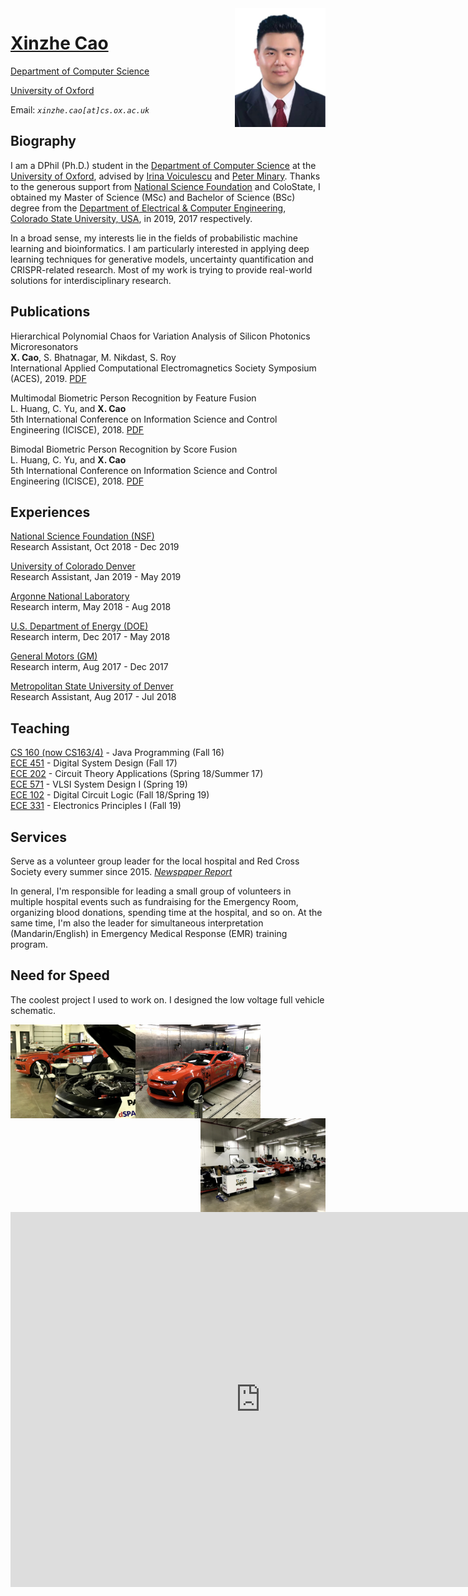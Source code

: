 <img src="https://github.com/thesuperRocky/thesuperRocky.github.io/raw/main/photo.jpg" width = "145" height = "190" alt="pic" align=right />  

# [Xinzhe Cao](https://www.cs.ox.ac.uk/people/xinzhe.cao/) 

[Department of Computer Science](http://www.cs.ox.ac.uk/)

[University of Oxford](https://www.ox.ac.uk/)

Email: *`xinzhe.cao[at]cs.ox.ac.uk`*

## **Biography**
I am a DPhil (Ph.D.) student in the [Department of Computer Science](http://www.cs.ox.ac.uk/) at the [University of Oxford](https://www.ox.ac.uk/), advised by [Irina Voiculescu](https://www.cs.ox.ac.uk/people/irina.voiculescu/) and [Peter Minary](https://www.cs.ox.ac.uk/people/peter.minary/).  Thanks to the generous support from [National Science Foundation](https://www.nsf.gov/) and ColoState, I obtained my Master of Science (MSc) and Bachelor of Science (BSc) degree from the [Department of Electrical & Computer Engineering](https://www.engr.colostate.edu/ece/), [Colorado State University, USA](https://www.colostate.edu/), in 2019, 2017 respectively. 

In a broad sense, my interests lie in the fields of probabilistic machine learning and bioinformatics. I am particularly interested in applying deep learning techniques for generative models, uncertainty quantification and CRISPR-related research. Most of my work is trying to provide real-world solutions for interdisciplinary research. 

## **Publications**
Hierarchical Polynomial Chaos for Variation Analysis of Silicon Photonics Microresonators
<br> **X. Cao**, S. Bhatnagar, M. Nikdast, S. Roy
<br> International Applied Computational Electromagnetics Society Symposium (ACES), 2019. [PDF](https://ieeexplore.ieee.org/abstract/document/8713135) 

Multimodal Biometric Person Recognition by Feature Fusion
<br> L. Huang, C. Yu, and **X. Cao**
<br> 5th International Conference on Information Science and Control Engineering (ICISCE), 2018. [PDF](https://ieeexplore.ieee.org/document/8612736) 

 Bimodal Biometric Person Recognition by Score Fusion
<br> L. Huang, C. Yu, and **X. Cao** 
<br> 5th International Conference on Information Science and Control Engineering (ICISCE), 2018. [PDF](https://ieeexplore.ieee.org/document/8612723) 
 
## **Experiences** 
[National Science Foundation (NSF)](https://www.nsf.gov/)  
Research Assistant, Oct 2018 - Dec 2019

[University of Colorado Denver](https://www.ucdenver.edu/)  
Research Assistant, Jan 2019 - May 2019

[Argonne National Laboratory](https://www.anl.gov/)  
Research interm, May 2018 - Aug 2018

[U.S. Department of Energy (DOE)](https://www.energy.gov/)  
Research interm, Dec 2017 - May 2018

[General Motors (GM)](https://www.gm.com/)  
Research interm, Aug 2017 - Dec 2017

[Metropolitan State University of Denver](https://www.msudenver.edu/)  
Research Assistant, Aug 2017 - Jul 2018

## **Teaching** 
[CS 160 (now CS163/4)](https://compsci.colostate.edu/courses/) - Java Programming (Fall 16)  
[ECE 451](https://www.engr.colostate.edu/ece/courses/) - Digital System Design (Fall 17)  
[ECE 202](https://www.engr.colostate.edu/ece/courses/) - Circuit Theory Applications (Spring 18/Summer 17)  
[ECE 571](https://www.engr.colostate.edu/ece/courses/) - VLSI System Design I (Spring 19)  
[ECE 102](https://www.engr.colostate.edu/ece/courses/) - Digital Circuit Logic (Fall 18/Spring 19)  
[ECE 331](https://www.engr.colostate.edu/ece/courses/) - Electronics Principles I (Fall 19)  

## **Services**  

Serve as a volunteer group leader for the local hospital and Red Cross Society every summer since 2015. [*Newspaper Report*](https://mp.weixin.qq.com/s/biQ6I7wbfl4Pc99Zc8EvIw) 

In general, I'm responsible for leading a small group of volunteers in multiple hospital events such as fundraising for the Emergency Room, organizing blood donations, spending time at the hospital, and so on. At the same time, I'm also the leader for simultaneous interpretation (Mandarin/English) in Emergency Medical Response (EMR) training program. 

## **Need for Speed** 
The coolest project I used to work on. I designed the low voltage full vehicle schematic. 

<img src="https://github.com/thesuperRocky/thesuperRocky.github.io/raw/main/1.jpg" width = "200" height = "150" alt="pic" align=left />
<img src="https://github.com/thesuperRocky/thesuperRocky.github.io/raw/main/2.jpg" width = "200" height = "150" alt="pic" align=center />
<img src="https://github.com/thesuperRocky/thesuperRocky.github.io/raw/main/3.jpg" width = "200" height = "150" alt="pic" align=right />  

<iframe 
src="https://youtu.be/VVyCm5P0te4" 
scrolling="no" 
border="0" 
frameborder="no" 
framespacing="0" 
allowfullscreen="true" 
height=600 
width=800> 
</iframe>

